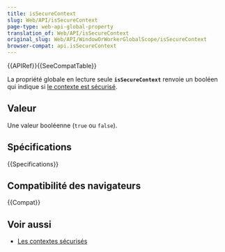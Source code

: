 ```yaml
---
title: isSecureContext
slug: Web/API/isSecureContext
page-type: web-api-global-property
translation_of: Web/API/isSecureContext
original_slug: Web/API/WindowOrWorkerGlobalScope/isSecureContext
browser-compat: api.isSecureContext
---
```

{{APIRef}}{{SeeCompatTable}}

La propriété globale en lecture seule **`isSecureContext`** renvoie un booléen qui indique si [le contexte est sécurisé](/fr/docs/Web/Security/Secure_Contexts).

## Valeur

Une valeur booléenne (`true` ou `false`).

## Spécifications

{{Specifications}}

## Compatibilité des navigateurs

{{Compat}}

## Voir aussi

- [Les contextes sécurisés](/fr/docs/Web/Security/Secure_Contexts)
